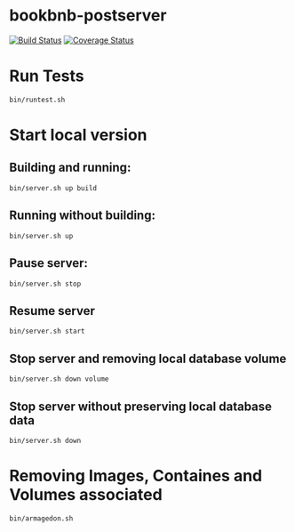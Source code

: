 # bookbnb-postserver

[![Build Status](https://travis-ci.com/bookbnb-G7/bookbnb-postserver.svg?branch=master)](https://travis-ci.com/bookbnb-G7/bookbnb-postserver)
[![Coverage Status](https://coveralls.io/repos/github/bookbnb-G7/bookbnb-postserver/badge.svg?branch=develop)](https://coveralls.io/github/bookbnb-G7/bookbnb-postserver?branch=master)

# Run Tests
`bin/runtest.sh`

# Start local version

## Building and running:
`bin/server.sh up build`

## Running without building:
`bin/server.sh up`

## Pause server:
`bin/server.sh stop`

## Resume server
`bin/server.sh start`

## Stop server and removing local database volume
`bin/server.sh down volume`

## Stop server without preserving local database data
`bin/server.sh down`

# Removing Images, Containes and Volumes associated
`bin/armagedon.sh`
